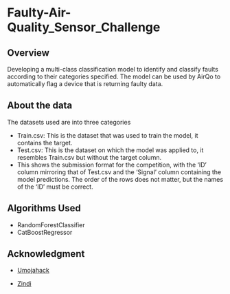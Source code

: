 # Faulty-Air-Quality_Sensor_Challenge

## Overview
Developing a multi-class classification model to identify and classify faults according to their categories specified. The model can be used by AirQo to automatically flag a device that is returning faulty data. 

## About the data
The datasets used are into three categories
- Train.csv: This is the dataset that was used to train the model, it contains the target.
- Test.csv: This is the dataset on which the model was applied to, it resembles Train.csv but without the target column.
- This shows the submission format for the competition, with the ‘ID’ column mirroring that of Test.csv and the ‘Signal’ column containing the model predictions. The order of the rows does not matter, but the names of the ‘ID’ must be correct.

## Algorithms Used
- RandomForestClassifier
- CatBoostRegressor

## Acknowledgment
- [Umojahack](https://www.bing.com/videos/search?q=umojahack+faulty+air+quality+sensor&cvid=242882021a69458f9ef0e45b2b67e3ed&aqs=edge..69i57j69i64.49045j0j1&pglt=171&PC=U531&ru=%2fsearch%3fq%3dumojahack%2bfaulty%2bair%2bquality%2bsensor%26cvid%3d242882021a69458f9ef0e45b2b67e3ed%26aqs%3dedge..69i57j69i64.49045j0j1%26pglt%3d171%26FORM%3dANNTA1%26PC%3dU531&view=detail&mmscn=vwrc&mid=0643C0E5F339CEE221D30643C0E5F339CEE221D3&FORM=WRVORC)

- [Zindi](https://zindi.africa/competitions/?kind[]=hackathon)

